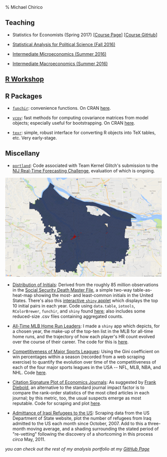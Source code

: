 % Michael Chirico

## Teaching

* Statistics for Economists (Spring 2017) [[Course Page](http://ditraglia.com/Econ103Public/)] [[Course GitHub](https://github.com/fditraglia/Econ103Public)]

* [Statistical Analysis for Political Science (Fall 2016)](upenn/psci692/course_page.html)

* [Intermediate Microeconomics (Summer 2016)](xian/micro/course_page.html)

* [Intermediate Macroeconomics (Summer 2016)](xian/macro/course_page.html)

## [R Workshop](iesrtutorial.html)

## R Packages

* [`funchir`](https://github.com/MichaelChirico/funchir): convenience functions. On CRAN [here](https://cran.r-project.org/web/packages/funchir/index.html).

* [`vcov`](https://github.com/MichaelChirico/vcov): fast methods for computing covariance matrices from model objects; especially useful for bootstrapping. On CRAN [here](https://cran.r-project.org/web/packages/vcov/index.html).

* [`texr`](https://github.com/MichaelChirico/texr): simple, robust interface for converting R objects into TeX tables, etc. Very early-stage.

## Miscellany

* [`portland`](https://github.com/MichaelChirico/portland): Code associated with Team Kernel Glitch's submission to the [NIJ Real-Time Forecasting Challenge](https://www.nij.gov/funding/Pages/fy16-crime-forecasting-challenge.aspx), evaluation of which is ongoing.

![1-week Forecast of All Calls for Service](all_1w.png "1-week Forecast of All Calls for Service")

* [Distribution of Initials](http://i.imgur.com/FbOqTcF.png): Derived from the roughly 85 million observations in the [Social Security Death Master File](http://ssdmf.info/), a simple two-way table-as-heat-map showing the most- and least-common initials in the United States. There's also this [interactive `shiny` applet](https://michaelchirico.shinyapps.io/social_security_names/) which displays the top 10 initial pairs in each year. Code using `data.table`, `iotools`, `RColorBrewer`, `funchir`, and `shiny` found [here](https://github.com/MichaelChirico/assorted_code/tree/master/social_security_names); also includes some reduced-size .csv files containing aggregated counts.

* [All-Time MLB Home Run Leaders](https://michaelchirico.shinyapps.io/home_runs/): I made a `shiny` app which depicts, for a chosen year, the make-up of the top-ten list in the MLB for all-time home runs, and the trajectory of how each player's HR count evolved over the course of their career. The code for this is [here](https://github.com/MichaelChirico/assorted_code/tree/master/home_runs).

* [Competitiveness of Major Sports Leagues](http://imgur.com/dy8ym3Y): Using the Gini coefficient on win percentages within a season (recorded from a web scraping exercise) to quantify the evolution over time of the competitiveness of each of the four major sports leagues in the USA -- NFL, MLB, NBA, and NHL. Code [here](https://github.com/MichaelChirico/assorted_code/blob/master/sports_gini.R).

* [Citation Signature Plot of Economics Journals](http://imgur.com/uHTa4sG): As suggested by [Frank Diebold](http://fxdiebold.blogspot.com/2016/09/inane-journal-impact-factors.html), an alternative to the standard journal impact factor is to compare the rank-order statistics of the most cited articles in each journal; by this metric, too, the usual suspects emerge as most reputable. Code for scraping and plot [here](https://github.com/MichaelChirico/assorted_code/blob/master/econ_journal_csp.R).

* [Admittance of Iraqi Refugees to the US](http://imgur.com/YyW97yZ): Scraping data from the US Department of State website, plot the number of refugees from Iraq admitted to the US each month since October, 2007. Add to this a three-month moving average, and a shading surrounding the stated period of "re-vetting" following the discovery of a shortcoming in this process _circa_ May, 2011.

_you can check out the rest of my analysis portfolio at my [GitHub Page](https://github.com/MichaelChirico)_
